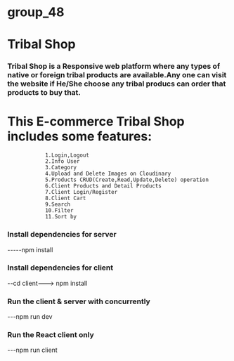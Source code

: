 # group_48

<h1> Tribal Shop </h1>

### Tribal Shop is a Responsive web platform where any types of native or foreign tribal products are available.Any one can visit the website if He/She choose any tribal producs can order that products to buy that.

# This E-commerce Tribal Shop includes some features:

                1.Login,Logout 
                2.Info User
                3.Category
                4.Upload and Delete Images on Cloudinary
                5.Products CRUD(Create,Read,Update,Delete) operation
                6.Client Products and Detail Products
                7.Client Login/Register
                8.Client Cart
                9.Search 
                10.Filter
                11.Sort by 


### Install dependencies for server ###
-----npm install

 ### Install dependencies for client
--cd client---> npm install

### Run the client & server with concurrently
  ---npm run dev

### Run the React client only
---npm run client

